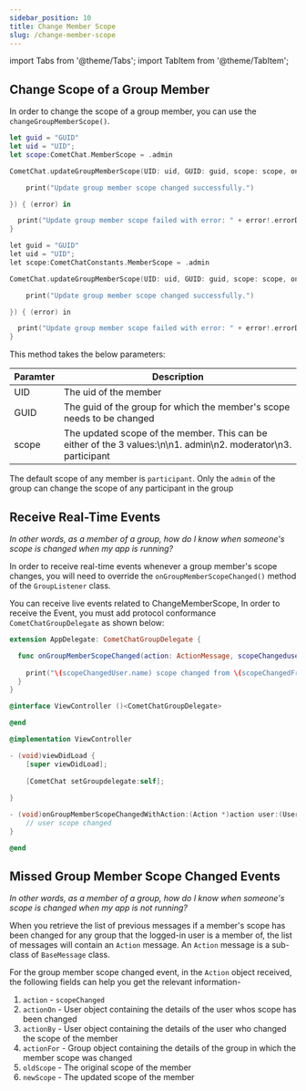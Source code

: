 ```yaml
---
sidebar_position: 10
title: Change Member Scope
slug: /change-member-scope
---
```

import Tabs from '@theme/Tabs';
import TabItem from '@theme/TabItem';

## Change Scope of a Group Member

In order to change the scope of a group member, you can use the `changeGroupMemberScope()`.

<Tabs>
<TabItem value="Swift" label="Swift">

```swift
let guid = "GUID"
let uid = "UID";
let scope:CometChat.MemberScope = .admin

CometChat.updateGroupMemberScope(UID: uid, GUID: guid, scope: scope, onSuccess: { (response) in

 	print("Update group member scope changed successfully.")

}) { (error) in

  print("Update group member scope failed with error: " + error!.errorDescription);
}
```

</TabItem>

<TabItem value="Objective C" label="Objective C">

```objectivec
let guid = "GUID"
let uid = "UID";
let scope:CometChatConstants.MemberScope = .admin

CometChat.updateGroupMemberScope(UID: uid, GUID: guid, scope: scope, onSuccess: { (response) in

 	print("Update group member scope changed successfully.")

}) { (error) in

  print("Update group member scope failed with error: " + error!.errorDescription);
}
```

</TabItem>
</Tabs>


This method takes the below parameters:

| Paramter | Description | 
| ---- | ---- | 
| UID | The uid of the member | 
| GUID | The guid of the group for which the member's scope needs to be changed | 
| scope | The updated scope of the member. This can be either of the 3 values:\n\n1. admin\n2. moderator\n3. participant | 


The default scope of any member is `participant`. Only the `admin` of the group can change the scope of any participant in the group

## Receive Real-Time Events

_In other words, as a member of a group, how do I know when someone's scope is changed when my app is running?_

In order to receive real-time events whenever a group member's scope changes, you will need to override the `onGroupMemberScopeChanged()` method of the `GroupListener` class.

You can receive live events related to ChangeMemberScope, In order to receive the Event, you must add protocol conformance `CometChatGroupDelegate` as shown below:

<Tabs>
<TabItem value="Swift" label="Swift">

```swift
extension AppDelegate: CometChatGroupDelegate {

  func onGroupMemberScopeChanged(action: ActionMessage, scopeChangeduser: User, scopeChangedBy: User, scopeChangedTo: String, scopeChangedFrom: String, group: Group) {
    
    print("\(scopeChangedUser.name) scope changed from \(scopeChangedFrom) to \(scopeChangedTo) by \(scopeChangedBy.name) in the group \(group.name).")
  }
}
```

</TabItem>

<TabItem value="Objective C" label="Objective C">

```objectivec
@interface ViewController ()<CometChatGroupDelegate>

@end

@implementation ViewController

- (void)viewDidLoad {
    [super viewDidLoad];
    
    [CometChat setGroupdelegate:self];
    
}

- (void)onGroupMemberScopeChangedWithAction:(Action *)action user:(User * _Nonnull)user scopeChangedTo:(NSString * _Nonnull)scopeChangedTo scopeChangedFrom:(NSString * _Nonnull)scopeChangedFrom group:(Group * _Nonnull)group {
    // user scope changed
}

@end
```

</TabItem>
</Tabs>



## Missed Group Member Scope Changed Events

_In other words, as a member of a group, how do I know when someone's scope is changed when my app is not running?_

When you retrieve the list of previous messages if a member's scope has been changed for any group that the logged-in user is a member of, the list of messages will contain an `Action` message. An `Action` message is a sub-class of `BaseMessage` class.

For the group member scope changed event, in the `Action` object received, the following fields can help you get the relevant information-

1. `action` - `scopeChanged`
2. `actionOn` - User object containing the details of the user whos scope has been changed
3. `actionBy` - User object containing the details of the user who changed the scope of the member
4. `actionFor` - Group object containing the details of the group in which the member scope was changed
5. `oldScope` - The original scope of the member
6. `newScope` - The updated scope of the member